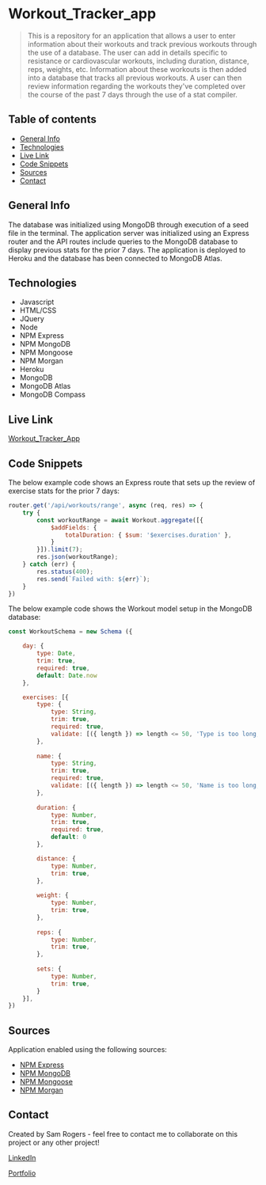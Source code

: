 # Workout_Tracker_app
> This is a repository for an application that allows a user to enter information about their workouts and track previous workouts through the use of a database. The user can add in details specific to resistance or cardiovascular workouts, including duration, distance, reps, weights, etc. Information about these workouts is then added into a database that tracks all previous workouts. A user can then review information regarding the workouts they've completed over the course of the past 7 days through the use of a stat compiler.
 
## Table of contents
* [General Info](#general-info)
* [Technologies](#technologies)
* [Live Link](#Live-Link)
* [Code Snippets](#code-snippets)
* [Sources](#sources)
* [Contact](#contact)

## General Info
The database was initialized using MongoDB through execution of a seed file in the terminal. The application server was initialized using an Express router and the API routes include queries to the MongoDB database to display previous stats for the prior 7 days. The application is deployed to Heroku and the database has been connected to MongoDB Atlas.

## Technologies
* Javascript
* HTML/CSS
* JQuery
* Node
* NPM Express
* NPM MongoDB
* NPM Mongoose
* NPM Morgan
* Heroku
* MongoDB
* MongoDB Atlas
* MongoDB Compass

## Live Link
[Workout_Tracker_App](https://powerful-dawn-49801.herokuapp.com/)

## Code Snippets

The below example code shows an Express route that sets up the review of exercise stats for the prior 7 days:
```js
router.get('/api/workouts/range', async (req, res) => {
    try {
        const workoutRange = await Workout.aggregate([{
            $addFields: {
                totalDuration: { $sum: '$exercises.duration' },
            }
        }]).limit(7);
        res.json(workoutRange);
    } catch (err) {
        res.status(400);
        res.send(`Failed with: ${err}`);
    }
})
```

The below example code shows the Workout model setup in the MongoDB database:
```js
const WorkoutSchema = new Schema ({

    day: {
        type: Date,
        trim: true,
        required: true,
        default: Date.now
    },

    exercises: [{
        type: {
            type: String,
            trim: true,
            required: true,
            validate: [({ length }) => length <= 50, 'Type is too long, please shorten!']
        },
    
        name: {
            type: String,
            trim: true,
            required: true,
            validate: [({ length }) => length <= 50, 'Name is too long, please shorten!']
        },
    
        duration: {
            type: Number,
            trim: true,
            required: true,
            default: 0
        },

        distance: {
            type: Number,
            trim: true,
        },
    
        weight: {
            type: Number,
            trim: true,          
        },
    
        reps: {
            type: Number,
            trim: true,
        },
    
        sets: {
            type: Number,
            trim: true,
        }
    }],
})
```

## Sources
Application enabled using the following sources:

* [NPM Express](https://www.npmjs.com/package/express)
* [NPM MongoDB](https://www.npmjs.com/package/mongodb)
* [NPM Mongoose](https://www.npmjs.com/package/mongoose)
* [NPM Morgan](https://www.npmjs.com/package/morgan)

## Contact
Created by Sam Rogers - feel free to contact me to collaborate on this project or any other project!

[LinkedIn](https://www.linkedin.com/in/samuelerogers/)

[Portfolio](https://samrogers15.github.io/Current_Portfolio/index.html)